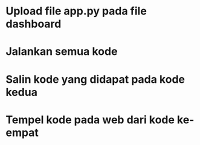 # Upload file app.py pada file dashboard
# Jalankan semua kode
# Salin kode yang didapat pada kode kedua
# Tempel kode pada web dari kode ke-empat

